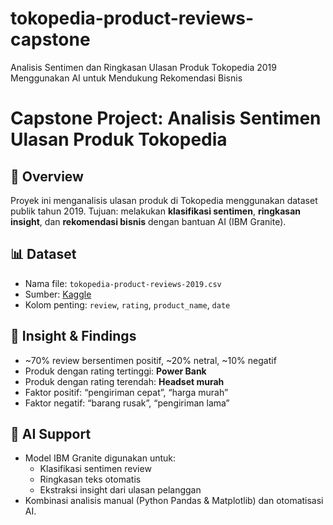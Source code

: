 # tokopedia-product-reviews-capstone
Analisis Sentimen dan Ringkasan Ulasan Produk Tokopedia 2019 Menggunakan AI untuk Mendukung Rekomendasi Bisnis

# Capstone Project: Analisis Sentimen Ulasan Produk Tokopedia

## 📌 Overview
Proyek ini menganalisis ulasan produk di Tokopedia menggunakan dataset publik tahun 2019. 
Tujuan: melakukan **klasifikasi sentimen**, **ringkasan insight**, dan **rekomendasi bisnis** 
dengan bantuan AI (IBM Granite).

## 📊 Dataset
- Nama file: `tokopedia-product-reviews-2019.csv`
- Sumber: [Kaggle](https://www.kaggle.com/datasets/PromptCloudHQ/tokopedia-product-reviews-2019)  
- Kolom penting: `review`, `rating`, `product_name`, `date`

## 🔎 Insight & Findings
- ~70% review bersentimen positif, ~20% netral, ~10% negatif  
- Produk dengan rating tertinggi: **Power Bank**  
- Produk dengan rating terendah: **Headset murah**  
- Faktor positif: “pengiriman cepat”, “harga murah”  
- Faktor negatif: “barang rusak”, “pengiriman lama”

## 🤖 AI Support
- Model IBM Granite digunakan untuk:
  - Klasifikasi sentimen review
  - Ringkasan teks otomatis
  - Ekstraksi insight dari ulasan pelanggan
- Kombinasi analisis manual (Python Pandas & Matplotlib) dan otomatisasi AI.
  


